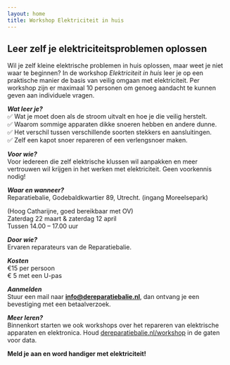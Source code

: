 ```yaml
---
layout: home
title: Workshop Elektriciteit in huis
---
```


## Leer zelf je elektriciteitsproblemen oplossen

Wil je zelf kleine elektrische problemen in huis oplossen, maar weet je niet waar te beginnen? In de workshop *Elektriciteit in huis* leer je op een praktische manier de basis van veilig omgaan met elektriciteit. Per workshop zijn er maximaal 10 personen om genoeg aandacht te kunnen geven aan individuele vragen.

***Wat leer je?***  
✅ Wat je moet doen als de stroom uitvalt en hoe je die veilig herstelt.  
✅ Waarom sommige apparaten dikke snoeren hebben en andere dunne.  
✅ Het verschil tussen verschillende soorten stekkers en aansluitingen.  
✅ Zelf een kapot snoer repareren of een verlengsnoer maken.

***Voor wie?***  
Voor iedereen die zelf elektrische klussen wil aanpakken en meer vertrouwen wil krijgen in het werken met elektriciteit. Geen voorkennis nodig!

***Waar en wanneer?***  
Reparatiebalie, Godebaldkwartier 89, Utrecht. (ingang Moreelsepark)  

(Hoog Catharijne, goed bereikbaar met OV)  
Zaterdag 22 maart & zaterdag 12 april  
Tussen 14.00 – 17.00 uur

***Door wie?***  
Ervaren reparateurs van de Reparatiebalie.

***Kosten***  
€15 per persoon  
€ 5 met een U-pas

***Aanmelden***  
Stuur een mail naar [**info@dereparatiebalie.nl**](mailto:info@dereparatiebalie.nl), dan ontvang je een bevestiging met een betaalverzoek.

***Meer leren?***  
Binnenkort starten we ook workshops over het repareren van elektrische apparaten en elektronica. Houd [dereparatiebalie.nl/workshop](/workshop) in de gaten voor data.

**Meld je aan en word handiger met elektriciteit\!**

